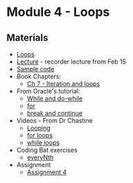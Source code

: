 Module 4 - Loops
===

## Materials
+ [Loops](../content/Loops.md)
+ [Lecture](https://youtu.be/t5fZQSt_PTg) - recorder lecture from Feb 15
+ [Sample code](../Samples/src/main/java/okaram/samples/LoopSamples.java)
+ Book Chapters:
    + [Ch 7 - Iteration and loops](http://greenteapress.com/thinkjava5/html/thinkjava009.html)
+ From Oracle's tutorial:
    + [While and do-while](http://docs.oracle.com/javase/tutorial/java/nutsandbolts/while.html)
    + [for](http://docs.oracle.com/javase/tutorial/java/nutsandbolts/for.html)
    + [break and continue](http://docs.oracle.com/javase/tutorial/java/nutsandbolts/branch.html)
+ Videos - From Dr Chastine
    + [Looping](https://www.youtube.com/watch?v=MTYtbhMo3eU&list=UUSH2TieRlco7uQOGU8Vppnw) 
    + [for loops](https://www.youtube.com/watch?v=nzNws9u5gfU&list=UUSH2TieRlco7uQOGU8Vppnw)
    + [while loops](https://www.youtube.com/watch?v=RxgSQGFO4Yg&list=UUSH2TieRlco7uQOGU8Vppnw)
+ Coding Bat exercises
    + [everyNth](http://codingbat.com/prob/p196441)
+ Assignment
    + [Assignment 4](Assignments/A4.md)
